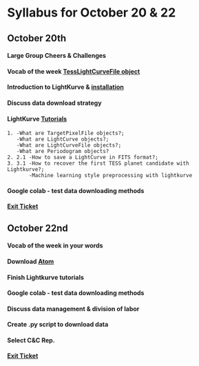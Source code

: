# Syllabus for October 20 & 22


## October 20th
#### Large Group Cheers & Challenges 
#### Vocab of the week [TessLightCurveFile object](https://docs.lightkurve.org/api/lightkurve.lightcurvefile.TessLightCurveFile.html?highlight=lightcurvefile#lightkurve.lightcurvefile.TessLightCurveFile)
#### Introduction to LightKurve & [installation](https://docs.lightkurve.org/quickstart.html)
#### Discuss data download strategy 
####  LightKurve [Tutorials](https://docs.lightkurve.org/tutorials/index.html)
	1. -What are TargetPixelFile objects?; 
	   -What are LightCurve objects?; 
	   -What are LightCurveFile objects?; 
	   -What are Periodogram objects?
	2. 2.1 -How to save a LightCurve in FITS format?;    
	3. 3.1 -How to recover the first TESS planet candidate with Lightkurve?; 
	       -Machine learning style preprocessing with lightkurve
#### Google colab - test data downloading methods
#### [Exit Ticket](https://docs.google.com/forms/d/e/1FAIpQLSfhexyVY226Fo7eyEtHve_MwAFkbjSh_eVrbftjhPyLBquDqQ/viewform?usp=sf_link)



## October 22nd
#### Vocab of the week in your words 
#### Download [Atom](https://atom.io)
#### Finish Lightkurve tutorials
#### Google colab - test data downloading methods
#### Discuss data management & division of labor
#### Create .py script to download data
#### Select C&C Rep.
#### [Exit Ticket](https://docs.google.com/forms/d/e/1FAIpQLSfhexyVY226Fo7eyEtHve_MwAFkbjSh_eVrbftjhPyLBquDqQ/viewform?usp=sf_link)
